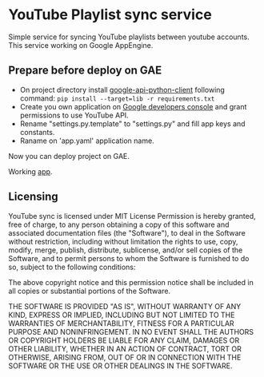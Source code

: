 # YouTube Playlist sync service

Simple service for syncing YouTube playlists between youtube accounts. This service working on Google AppEngine.

## Prepare before deploy on GAE

- On project directory install [google-api-python-client](https://github.com/google/google-api-python-client) following command:
`pip install --target=lib -r requirements.txt`
- Create you own application on [Google developers console](https://console.developers.google.com) and grant permissions to use YouTube API.
- Rename "settings.py.template" to "settings.py" and fill app keys and constants.
- Raname on 'app.yaml' application name.

Now you can deploy project on GAE.

Working [app](http://youtube-playlist-sync.appspot.com).

## Licensing

YouTube sync is licensed under MIT License Permission is hereby granted, free of charge, to any person obtaining a copy of this software and associated documentation files (the "Software"), to deal in the Software without restriction, including without limitation the rights to use, copy, modify, merge, publish, distribute, sublicense, and/or sell copies of the Software, and to permit persons to whom the Software is furnished to do so, subject to the following conditions:

The above copyright notice and this permission notice shall be included in all copies or substantial portions of the Software.

THE SOFTWARE IS PROVIDED "AS IS", WITHOUT WARRANTY OF ANY KIND, EXPRESS OR IMPLIED, INCLUDING BUT NOT LIMITED TO THE WARRANTIES OF MERCHANTABILITY, FITNESS FOR A PARTICULAR PURPOSE AND NONINFRINGEMENT. IN NO EVENT SHALL THE AUTHORS OR COPYRIGHT HOLDERS BE LIABLE FOR ANY CLAIM, DAMAGES OR OTHER LIABILITY, WHETHER IN AN ACTION OF CONTRACT, TORT OR OTHERWISE, ARISING FROM, OUT OF OR IN CONNECTION WITH THE SOFTWARE OR THE USE OR OTHER DEALINGS IN THE SOFTWARE.